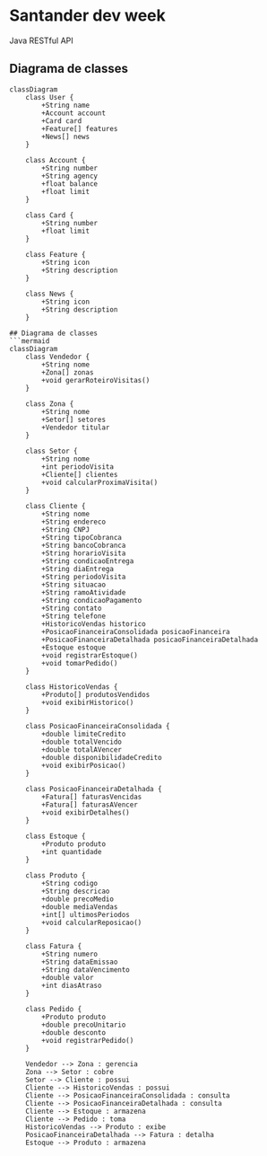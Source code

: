 # Santander dev week
Java RESTful API

## Diagrama de classes
```mermaid
classDiagram
    class User {
        +String name
        +Account account
        +Card card
        +Feature[] features
        +News[] news
    }

    class Account {
        +String number
        +String agency
        +float balance
        +float limit
    }

    class Card {
        +String number
        +float limit
    }

    class Feature {
        +String icon
        +String description
    }

    class News {
        +String icon
        +String description
    }

## Diagrama de classes
```mermaid
classDiagram
    class Vendedor {
        +String nome
        +Zona[] zonas
        +void gerarRoteiroVisitas()
    }

    class Zona {
        +String nome
        +Setor[] setores
        +Vendedor titular
    }

    class Setor {
        +String nome
        +int periodoVisita
        +Cliente[] clientes
        +void calcularProximaVisita()
    }

    class Cliente {
        +String nome
        +String endereco
        +String CNPJ
        +String tipoCobranca
        +String bancoCobranca
        +String horarioVisita
        +String condicaoEntrega
        +String diaEntrega
        +String periodoVisita
        +String situacao
        +String ramoAtividade
        +String condicaoPagamento
        +String contato
        +String telefone
        +HistoricoVendas historico
        +PosicaoFinanceiraConsolidada posicaoFinanceira
        +PosicaoFinanceiraDetalhada posicaoFinanceiraDetalhada
        +Estoque estoque
        +void registrarEstoque()
        +void tomarPedido()
    }

    class HistoricoVendas {
        +Produto[] produtosVendidos
        +void exibirHistorico()
    }

    class PosicaoFinanceiraConsolidada {
        +double limiteCredito
        +double totalVencido
        +double totalAVencer
        +double disponibilidadeCredito
        +void exibirPosicao()
    }

    class PosicaoFinanceiraDetalhada {
        +Fatura[] faturasVencidas
        +Fatura[] faturasAVencer
        +void exibirDetalhes()
    }

    class Estoque {
        +Produto produto
        +int quantidade
    }

    class Produto {
        +String codigo
        +String descricao
        +double precoMedio
        +double mediaVendas
        +int[] ultimosPeriodos
        +void calcularReposicao()
    }

    class Fatura {
        +String numero
        +String dataEmissao
        +String dataVencimento
        +double valor
        +int diasAtraso
    }

    class Pedido {
        +Produto produto
        +double precoUnitario
        +double desconto
        +void registrarPedido()
    }

    Vendedor --> Zona : gerencia
    Zona --> Setor : cobre
    Setor --> Cliente : possui
    Cliente --> HistoricoVendas : possui
    Cliente --> PosicaoFinanceiraConsolidada : consulta
    Cliente --> PosicaoFinanceiraDetalhada : consulta
    Cliente --> Estoque : armazena
    Cliente --> Pedido : toma
    HistoricoVendas --> Produto : exibe
    PosicaoFinanceiraDetalhada --> Fatura : detalha
    Estoque --> Produto : armazena


